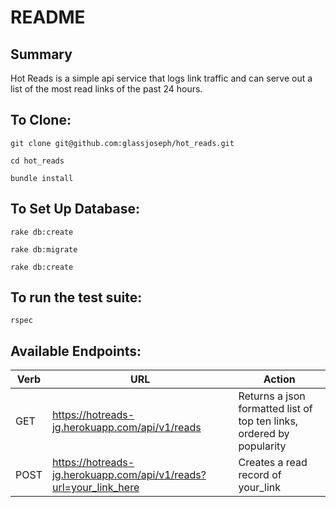 # README

## Summary
Hot Reads is a simple api service that logs link traffic and can serve out a list of the most read links of the past 24 hours.


## To Clone: 

`git clone git@github.com:glassjoseph/hot_reads.git`

`cd hot_reads`

`bundle install`

## To Set Up Database:
`rake db:create`

`rake db:migrate`

`rake db:create`


## To run the test suite:
`rspec`


## Available Endpoints:


| Verb        | URL           | Action  |
| ------------- |-------------| -----|
| GET     | https://hotreads-jg.herokuapp.com/api/v1/reads| Returns a json formatted list of top ten links, ordered by popularity |
| POST      | https://hotreads-jg.herokuapp.com/api/v1/reads?url=your_link_here     |   Creates a read record of your_link |


